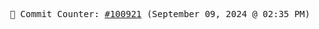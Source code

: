 <p align="center">
    <samp>
        📮 Commit Counter: <a href="https://github.com/Javascript-void0/Javascript-void0/commits/main">#100921</a> (September 09, 2024 @ 02:35 PM)
    </samp>
</p>